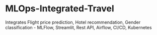 # MLOps-Integrated-Travel
Integrates Flight price prediction, Hotel recommendation, Gender classification - MLFlow, Streamlit, Rest API, Airflow, CI/CD, Kubernetes
